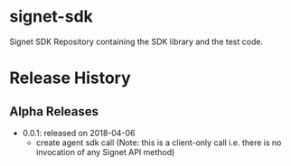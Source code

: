 # signet-sdk

Signet SDK Repository containing the SDK library and the test code.

# Release History

## Alpha Releases

  - 0.0.1: released on 2018-04-06
    - create agent sdk call (Note: this is a client-only call i.e. there is no invocation of any Signet API method)

